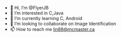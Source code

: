 - 👋 Hi, I’m @FlyerJB
- 👀 I’m interested in C,Java
- 🌱 I’m currently learning C, Android
- 💞️ I’m looking to collaborate on Image Identification
- 📫 How to reach me lin88@mcmaster.ca

<!---
FlyerJB/FlyerJB is a ✨ special ✨ repository because its `README.md` (this file) appears on your GitHub profile.
You can click the Preview link to take a look at your changes.
--->
